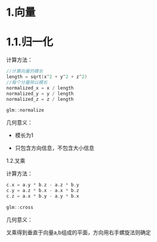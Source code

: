 # 1.向量

# 1.1.归一化

计算方法：

```C++
//计算向量的模长
length = sqrt(x^2 + y^2 + z^2)
//每个分量除以模长
normalized_x = x / length
normalized_y = y / length
normalized_z = z / length
    
glm::normalize
```

几何意义：

- 模长为1

- 只包含方向信息，不包含大小信息

1.2.叉乘

计算方法：

```c++
c.x = a.y * b.z - a.z * b.y
c.y = a.z * b.x - a.x * b.z
c.z = a.x * b.y - a.y * b.x
    
glm::cross
```

几何意义：

叉乘得到垂直于向量a,b组成的平面，方向用右手螺旋法则确定















